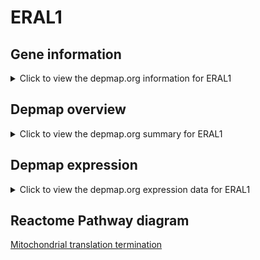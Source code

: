 <h1>ERAL1</h1>

<h2>Gene information</h2>
<details>
  <summary>Click to view the depmap.org information for ERAL1</summary>
  <iframe src="https://depmap.org/portal/gene/ERAL1?tab=about" style="border:none;width:100%;height:800px"></iframe>
</details>

<h2>Depmap overview</h2>
<details>
  <summary>Click to view the depmap.org summary for ERAL1</summary>
  <iframe src="https://depmap.org/portal/gene/ERAL1?tab=overview" style="border:none;width:100%;height:800px"></iframe>
</details>

<h2>Depmap expression</h2>
<details>
  <summary>Click to view the depmap.org expression data for ERAL1</summary>
  <iframe src="https://depmap.org/portal/gene/ERAL1?tab=characterization" style="border:none;width:100%;height:800px"></iframe>
</details>



<h2>Reactome Pathway diagram</h2>
<a href="https://reactome.org/PathwayBrowser/#/R-HSA-5419276">Mitochondrial translation termination</a>



